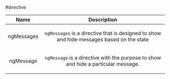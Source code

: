 
#directive

| Name | Description |
| :--: | :--: |
| ngMessages | <p><code>ngMessages</code> is a directive that is designed to show and hide messages based on the state</p>  |
| ngMessage | <p><code>ngMessage</code> is a directive with the purpose to show and hide a particular message.</p>  |

